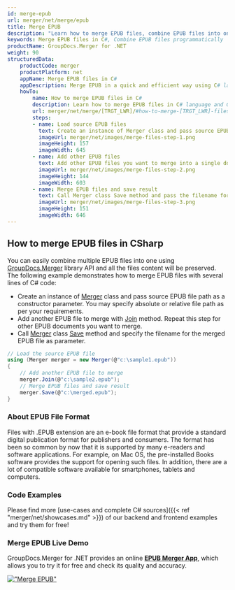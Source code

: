 ```yaml
---
id: merge-epub
url: merger/net/merge/epub
title: Merge EPUB
description: "Learn how to merge EPUB files, combine EPUB files into one file programmatically in C# language using GroupDocs.Merger for .NET library."
keywords: Merge EPUB files in C#, Combine EPUB files programmatically
productName: GroupDocs.Merger for .NET
weight: 90
structuredData:
    productCode: merger
    productPlatform: net
    appName: Merge EPUB files in C#
    appDescription: Merge EPUB in a quick and efficient way using C# language and GroupDocs.Merger for .NET API, without the use of any third-party software like Microsoft or Open Office.
    howTo:
        name: How to merge EPUB files in C# 
        description: Learn how to merge EPUB files in C# language and GroupDocs.Merger for .NET API, without the use of any third-party software like Microsoft or Open Office.
        url: merger/net/merge/[TRGT_LWR]/#how-to-merge-[TRGT_LWR]-files-in-c
        steps:
        - name: Load source EPUB files 
          text: Create an instance of Merger class and pass source EPUB file path as a constructor parameter. You may specify absolute or relative file path as per your requirements. 
          imageUrl: merger/net/images/merge-files-step-1.png
          imageHeight: 157
          imageWidth: 645
        - name: Add other EPUB files
          text: Add other EPUB files you want to merge into a single document with Join method of Merger class.
          imageUrl: merger/net/images/merge-files-step-2.png
          imageHeight: 144
          imageWidth: 603
        - name: Merge EPUB files and save result 
          text: Call Merger class Save method and pass the filename for the resultant EPUB file as parameter.
          imageUrl: merger/net/images/merge-files-step-3.png
          imageHeight: 151
          imageWidth: 646
---
```


## How to merge EPUB files in CSharp

You can easily combine multiple EPUB files into one using [GroupDocs.Merger](https://products.groupdocs.com/merger/net) library API and all the files content will be preserved.
The following example demonstrates how to merge EPUB files with several lines of C# code:

* Create an instance of [Merger](https://reference.groupdocs.com/merger/net/groupdocs.merger/merger) class and pass source EPUB file path as a constructor parameter. You may specify absolute or relative file path as per your requirements.
* Add another EPUB file to merge with [Join](https://reference.groupdocs.com/merger/net/groupdocs.merger/merger/join) method. Repeat this step for other EPUB documents you want to merge.
* Call [Merger](https://reference.groupdocs.com/merger/net/groupdocs.merger/merger) class [Save](https://reference.groupdocs.com/merger/net/groupdocs.merger/merger/save) method and specify the filename for the merged EPUB file as parameter.

```csharp
// Load the source EPUB file
using (Merger merger = new Merger(@"c:\sample1.epub"))
{
    // Add another EPUB file to merge
    merger.Join(@"c:\sample2.epub");
    // Merge EPUB files and save result
    merger.Save(@"c:\merged.epub");
}
```

### About EPUB File Format 

Files with .EPUB extension are an e-book file format that provide a standard digital publication format for publishers and consumers. The format has been so common by now that it is supported by many e-readers and software applications. For example, on Mac OS, the pre-installed Books software provides the support for opening such files. In addition, there are a lot of compatible software available for smartphones, tablets and computers.

### Code Examples

Please find more [use-cases and complete C# sources]({{< ref "merger/net/showcases.md" >}}) of our backend and frontend examples and try them for free!

### Merge EPUB Live Demo 

GroupDocs.Merger for .NET provides an online [**EPUB Merger App**](https://products.groupdocs.app/merger/epub), which allows you to try it for free and check its quality and accuracy.

[!["Merge EPUB"](/merger/net/images/merge/merge-epub.png)](https://products.groupdocs.app/merger/epub)